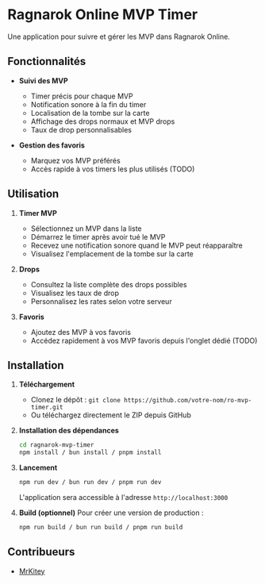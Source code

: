 # Ragnarok Online MVP Timer

Une application pour suivre et gérer les MVP dans Ragnarok Online.

## Fonctionnalités

- **Suivi des MVP**
  - Timer précis pour chaque MVP
  - Notification sonore à la fin du timer
  - Localisation de la tombe sur la carte
  - Affichage des drops normaux et MVP drops
  - Taux de drop personnalisables

- **Gestion des favoris**
  - Marquez vos MVP préférés
  - Accès rapide à vos timers les plus utilisés (TODO)

## Utilisation

1. **Timer MVP**
   - Sélectionnez un MVP dans la liste
   - Démarrez le timer après avoir tué le MVP
   - Recevez une notification sonore quand le MVP peut réapparaître
   - Visualisez l'emplacement de la tombe sur la carte

2. **Drops**
   - Consultez la liste complète des drops possibles
   - Visualisez les taux de drop
   - Personnalisez les rates selon votre serveur

3. **Favoris**
   - Ajoutez des MVP à vos favoris
   - Accédez rapidement à vos MVP favoris depuis l'onglet dédié (TODO)

## Installation
1. **Téléchargement**
   - Clonez le dépôt : `git clone https://github.com/votre-nom/ro-mvp-timer.git`
   - Ou téléchargez directement le ZIP depuis GitHub

2. **Installation des dépendances**
   ```bash
   cd ragnarok-mvp-timer
   npm install / bun install / pnpm install
   
   ```

3. **Lancement**
   ```bash
   npm run dev / bun run dev / pnpm run dev
   ```
   L'application sera accessible à l'adresse `http://localhost:3000`

4. **Build (optionnel)**
   Pour créer une version de production :
   ```bash
   npm run build / bun run build / pnpm run build
   ```

## Contribueurs
- [MrKitey](https://github.com/TekiDev42)